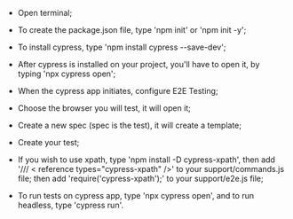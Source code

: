 - Open terminal;
- To create the package.json file, type 'npm init' or 'npm init -y';
- To install cypress, type 'npm install cypress --save-dev';
- After cypress is installed on your project, you'll have to open it, by typing 'npx cypress open';
- When the cypress app initiates, configure E2E Testing;
- Choose the browser you will test, it will open it;
- Create a new spec (spec is the test), it will create a template;
- Create your test;

- If you wish to use xpath, type 'npm install -D cypress-xpath', then add '/// < reference types="cypress-xpath" />' to your support/commands.js file; then add 'require('cypress-xpath');' to your support/e2e.js file;

- To run tests on cypress app, type 'npx cypress open', and to run headless, type 'cypress run'.